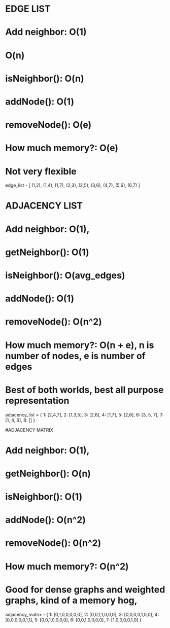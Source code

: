 # EDGE LIST
# Add neighbor: O(1)
# O(n)
# isNeighbor(): O(n)
# addNode(): O(1)
# removeNode(): O(e)
# How much memory?: O(e)
# Not very flexible 

edge_list - [
(1,2),
(1,4),
(1,7),
(2,3),
(2,5),
(3,6),
(4,7),
(5,6),
(6,7)
]

# ADJACENCY LIST
# Add neighbor: O(1),
# getNeighbor(): O(1)
# isNeighbor(): O(avg_edges)
# addNode(): O(1)
# removeNode(): O(n^2)
# How much memory?: O(n + e), n is number of nodes, e is number of edges
# Best of both worlds, best all purpose representation

adjacency_list = {
1: [2,4,7],
2: [1,3,5],
3: [2,6],
4: [1,7],
5: [2,6],
6: [3, 5, 7],
7: [1, 4, 6],
8: []
}

#ADJACENCY MATRIX
# Add neighbor: O(1),
# getNeighbor(): O(n)
# isNeighbor(): O(1)
# addNode(): O(n^2)
# removeNode(): 0(n^2)
# How much memory?: O(n^2) 
# Good for dense graphs and weighted graphs, kind of a memory hog, 

adjacency_matrix - {
  1:  [0,1,0,0,0,0,0],
  2:  [0,0,1,1,0,0,0],
  3:  [0,0,0,0,1,0,0],
  4:  [0,0,0,0,0,1,1],
  5:  [0,0,1,0,0,0,0],
  6:  [0,0,1,0,0,0,0],
  7:  [1,0,0,0,0,1,0]
}

